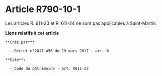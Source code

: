 # Article R790-10-1

Les articles R. 611-23 et R. 611-24 ne sont pas applicables à Saint-Martin.

**Liens relatifs à cet article**

	**Créé par**:

	  - Décret n°2017-456 du 29 mars 2017 - art. 6

	**Cite**:

	  - Code du patrimoine - art. R611-23

